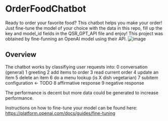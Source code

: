 # OrderFoodChatbot
Ready to order your favorite food?
This chatbot helps you make your order! Just fine-tune the model of your choice with the data in this repo, fill up the key and model_id fields in the QSR_GPT_API file and enjoy!
This project was obtained by fine-funning an OpenAI model using their API.
![image](https://github.com/FusionPower/OrderFoodChatbot/assets/54119843/4ee20eae-e59e-49ca-85db-2ddf5103eaea)

## Overview
The chatbot works by classifiying user requests into:
0 conversation (general)
1 greeting
2 add items to order
3 read current order
4 update an item
5 delete an item
6 do a menu lookup (is X dish vegetarian)
7 subitem configuration <- TODO
8 affirmative response
9 negative response

The performance is decent but more data could be generated to increase performance.


Instructions on how to fine-tune your model can be found here:
https://platform.openai.com/docs/guides/fine-tuning

